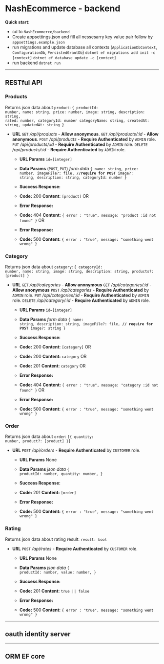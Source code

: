 # NashEcommerce - backend

**Quick start**:
- cd to `NashEcommerce/backend`
- Create appsettings.json and fill all nessesarry key value pair follow by `appsettings.example.json`
- run migrations and update database all contexts (`ApplicationDbContext`, `ConfigurationDb`, `PersistedGrantDb`)
  `dotnet ef migrations add init -c [context]`
  `dotnet ef database update -c [context]`
- run backend
  `dotnet run`
----
## **RESTful API**
### **Products**
Returns json data about `product`:
<code>{
productId: number,
name: string, 
price: number, 
image: string,
description: string,
rated: number,
categoryId: number 
categoryName: string, 
createdAt: string,
updatedAt: string
}</code>

* **URL**
    `GET` */api/products* - **Allow anonymous**.
    `GET` */api/products/:id*  - **Allow anonymous**.
    `POST` */api/products* - **Require Authenticated** by `ADMIN` role.
    `PUT` */api/products/:id* - **Require Authenticated** by `ADMIN` role.
    `DELETE` */api/products/:id*  - **Require Authenticated** by `ADMIN` role.

    *  **URL Params**
        `id=[integer]`

    * **Data Params** (`POST`, `PUT`)
    *form data*
    <code>{
        name: string,
        price: number,
        imageFile?: file, **//require for POST**
        image?: string,
        description: string,
        categoryId: number
    }</code>

    * **Success Response:**
    * **Code:** 200
        **Content:** `[product]`
    OR
    * **Error Response:**
    * **Code:** 404
      **Content:** `{ error : "true", message: "product :id not found" }`
    OR
    * **Error Response:**
    * **Code:** 500
      **Content:** `{ error : "true", message: "something went wrong" }`


### **Category**
Returns json data about `category`:
<code>{
    categoryId: number,
    name: string,
    image: string,
    description: string,
    products?: [product]
}</code>

* **URL**
    `GET` */api/categories* - **Allow anonymous**
    `GET` */api/categories/:id* - **Allow anonymous**
    `POST` */api/categories* - **Require Authenticated** by `ADMIN` role.
    `PUT` */api/categories/:id*  - **Require Authenticated** by `ADMIN` role.
    `DELETE` */api/category/:id*  - **Require Authenticated** by `ADMIN` role.

    *  **URL Params**
    `id=[integer]`

    * **Data Params**
     *form data*
    <code>{
        name: string,
        description: string,
        imageFile?: file, **// require for POST**
        image?: string
    }</code>

    * **Success Response:**
    * **Code:** 200
        **Content:** `[category]`
    OR
    * **Code:** 200
        **Content:** `category`
    OR
     * **Code:** 201
        **Content:** `category`
    OR
    * **Error Response:**
    * **Code:** 404
      **Content:** `{ error : "true", message: "category :id not found" }`
    OR
    * **Error Response:**
    * **Code:** 500
      **Content:** `{ error : "true", message: "something went wrong" }`

### **Order**
Returns json data about `order`:
<code>[{
    quantity: number,
    product?: [product]
}]</code>

* **URL**
    `POST` */api/orders* - **Require Authenticated** by `CUSTOMER` role.

    *  **URL Params**
    None

    * **Data Params**
     *json data*
    <code>{
        productId: number,
        quantity: number,
    }</code>

    * **Success Response:**
    * **Code:** 201
        **Content:** `[order]`

    * **Error Response:**
    * **Code:** 500
      **Content:** `{ error : "true", message: "something went wrong" }`

### **Rating**
Returns json data about rating result: `result: bool`

* **URL**
    `POST` */api/rates* - **Require Authenticated** by `CUSTOMER` role.

    *  **URL Params**
    None

    * **Data Params**
     *json data*
    <code>{
        productId: number,
        value: number,
    }</code>

    * **Success Response:**
    * **Code:** 201
        **Content:** `true || false`

    * **Error Response:**
    * **Code:** 500
      **Content:** `{ error : "true", message: "something went wrong" }`

---
## **oauth** identity server

---
## **ORM** EF core
